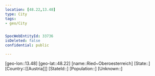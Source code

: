 ```yaml
---
location: [48.22,13.48]
type: City
tags:
- geo/City


SpocWebEntityId: 33736
isDeleted: false
confidential: public

---
```

[geo-lon::13.48]
[geo-lat::48.22]
[name::Ried~Oberoesterreich]
[State::]
[Country::[[Austria]]]
[StateId::]
[Population::]
[Unknown::]

